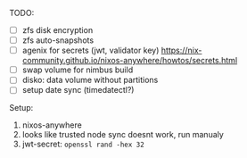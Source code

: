 TODO:
- [ ] zfs disk encryption
- [ ] zfs auto-snapshots
- [ ] agenix for secrets (jwt, validator key) https://nix-community.github.io/nixos-anywhere/howtos/secrets.html
- [ ] swap volume for nimbus build
- [ ] disko: data volume without partitions
- [ ] setup date sync (timedatectl?)

Setup:
1. nixos-anywhere
2. looks like trusted node sync doesnt work, run manualy
2. jwt-secret: `openssl rand -hex 32`
